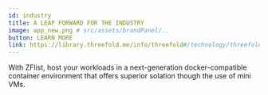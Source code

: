 ```yaml
---
id: industry
title: A LEAP FORWARD FOR THE INDUSTRY
image: app_new.png # src/assets/brandPanel/..
button: LEARN MORE
link: https://library.threefold.me/info/threefold#/technology/threefold__zos_fs
---
```


With ZFlist, host your workloads in a next-generation docker-compatible container environment that offers superior solation though the use of mini VMs.
